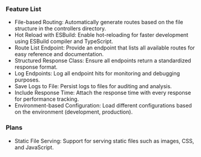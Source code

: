 ### Feature List

- File-based Routing: Automatically generate routes based on the file structure in the controllers directory.
- Hot Reload with ESBuild: Enable hot-reloading for faster development using ESBuild compiler and TypeScript.
- Route List Endpoint: Provide an endpoint that lists all available routes for easy reference and documentation.
- Structured Response Class: Ensure all endpoints return a standardized response format.
- Log Endpoints: Log all endpoint hits for monitoring and debugging purposes.
- Save Logs to File: Persist logs to files for auditing and analysis.
- Include Response Time: Attach the response time with every response for performance tracking.
- Environment-based Configuration: Load different configurations based on the environment (development, production).

### Plans

- Static File Serving: Support for serving static files such as images, CSS, and JavaScript.
